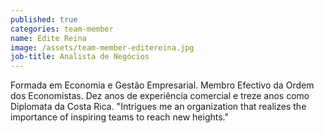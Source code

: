 ```yaml
---
published: true
categories: team-member
name: Edite Reina
image: /assets/team-member-editereina.jpg
job-title: Analista de Negócios
---
```


Formada em Economia e Gest&#227;o Empresarial. Membro Efectivo da Ordem dos Economistas. Dez anos de experi&#234;ncia comercial e treze anos como Diplomata da Costa Rica.
&quot;Intrigues me an organization that realizes the importance of inspiring teams to reach new heights.&quot;
